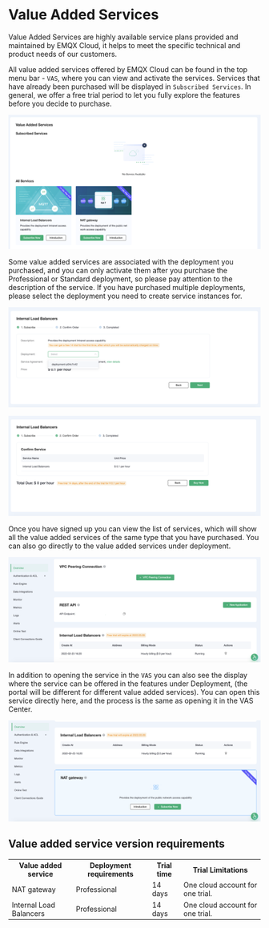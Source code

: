 # Value Added Services

Value Added Services are highly available service plans provided and maintained by EMQX Cloud, it helps to meet the specific technical and product needs of our customers.

All value added services offered by EMQX Cloud can be found in the top menu bar - `VAS`, where you can view and activate the services. Services that have already been purchased will be displayed in `Subscribed Services`. In general, we offer a free trial period to let you fully explore the features before you decide to purchase.

![](./_assets/intro_01.png)

Some value added services are associated with the deployment you purchased, and you can only activate them after you purchase the Professional or Standard deployment, so please pay attention to the description of the service. If you have purchased multiple deployments, please select the deployment you need to create service instances for.

![](./_assets/intro_02.png)

![](./_assets/intro_03.png)

Once you have signed up you can view the list of services, which will show all the value added services of the same type that you have purchased. You can also go directly to the value added services under deployment.

![](./_assets/intro_04.png)

In addition to opening the service in the `VAS` you can also see the display where the service can be offered in the features under Deployment, (the portal will be different for different value added services). You can open this service directly here, and the process is the same as opening it in the VAS Center.

![](./_assets/intro_05.png)


## Value added service version requirements

<table>
   <tr>
      <th>Value added service</th>
      <th>Deployment requirements</th>
      <th>Trial time</th>
      <th>Trial Limitations</th>
   </tr>
   <tr>
      <td>NAT gateway</td>
      <td>Professional</td>
      <td>14 days</td>
      <td>One cloud account for one trial.</td>
   </tr>
   <tr>
      <td>Internal Load Balancers</td>
      <td>Professional</td>
      <td>14 days</td>
      <td>One cloud account for one trial.</td>
   </tr>
</table>
